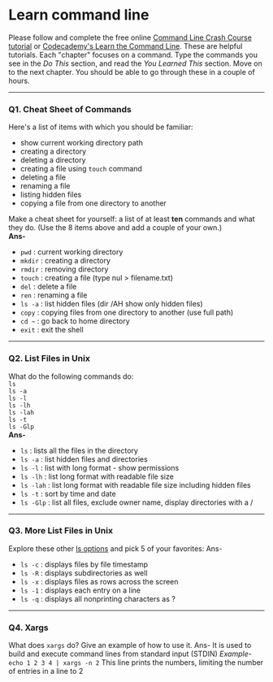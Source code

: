 # Learn command line

Please follow and complete the free online [Command Line Crash Course
tutorial](https://web.archive.org/web/20160708171659/http://cli.learncodethehardway.org/book/) or [Codecademy's Learn the Command Line](https://www.codecademy.com/learn/learn-the-command-line). These are helpful tutorials. Each "chapter" focuses on a command. Type the commands you see in the _Do This_ section, and read the _You Learned This_ section. Move on to the next chapter. You should be able to go through these in a couple of hours.

---

### Q1.  Cheat Sheet of Commands  

Here's a list of items with which you should be familiar:  
* show current working directory path
* creating a directory
* deleting a directory
* creating a file using `touch` command
* deleting a file
* renaming a file
* listing hidden files
* copying a file from one directory to another

Make a cheat sheet for yourself: a list of at least **ten** commands and what they do.  (Use the 8 items above and add a couple of your own.)  
**Ans-**
* `pwd`    : current working directory
* `mkdir`  : creating a directory
* `rmdir`  : removing directory
* `touch`  : creating a file (type nul > filename.txt)
* `del`    : delete a file
* `ren`    : renaming a file
* `ls -a`  : list hidden files  (dir /AH show only hidden files)
* `copy`   : copying files from one directory to another (use full path)
* `cd ~`   : go back to home directory
* `exit`   : exit the shell
    
    

---

### Q2.  List Files in Unix   

What do the following commands do:  
`ls`  
`ls -a`  
`ls -l`  
`ls -lh`  
`ls -lah`  
`ls -t`  
`ls -Glp`  
**Ans-**
* `ls`      : lists all the files in the directory
* `ls -a`   : list hidden files and directories
* `ls -l`   : list with long format - show permissions
* `ls -lh`  : list long format with readable file size
* `ls -lah` : list long format  with readable file size including hidden files
* `ls -t`   : sort by time and date
* `ls -Glp` : list all files, exclude owner name, display directories with a /

---

### Q3.  More List Files in Unix  

Explore these other [ls options](http://www.techonthenet.com/unix/basic/ls.php) and pick 5 of your favorites:
Ans-
* `ls -c`   : displays files by file timestamp
* `ls -R`   : displays subdirectories as well
* `ls -x`   : displays files as rows across the screen
* `ls -1`   : displays each entry on a line
* `ls -q`   : displays all nonprinting characters as ?

---

### Q4.  Xargs   

What does `xargs` do? Give an example of how to use it.
Ans-
It is used to build and execute command lines from standard input (STDIN)
_Example-_
`echo 1 2 3 4 | xargs -n 2`
This line prints the numbers, limiting the number of entries in a line to 2

 

